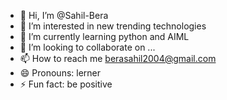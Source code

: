 - 👋 Hi, I’m @Sahil-Bera
- 👀 I’m interested in new trending technologies 
- 🌱 I’m currently learning python and AIML 
- 💞️ I’m looking to collaborate on ...
- 📫 How to reach me berasahil2004@gmail.com
- 😄 Pronouns: lerner 
- ⚡ Fun fact: be positive 

<!---
Sahil-1010/Sahil-1010 is a ✨ special ✨ repository because its `README.md` (this file) appears on your GitHub profile.
You can click the Preview link to take a look at your changes.
--->
